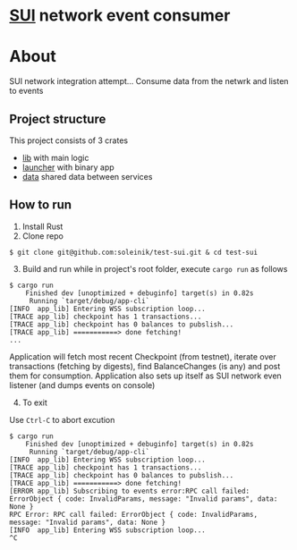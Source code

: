 # [SUI](https://suiexplorer.com/?network=testnet) network event consumer


# About
SUI network integration attempt... Consume data from the netwrk and listen to events  


## Project structure
This project consists of 3 crates
- [lib](./app-lib/) with main logic
- [launcher](./app-cli/) with binary app
- [data](./app-data/) shared data between services


## How to run

1. Install Rust
2. Clone repo

```
$ git clone git@github.com:soleinik/test-sui.git & cd test-sui

```
3. Build and run
while in project's root folder, execute `cargo run` as follows

```
$ cargo run
    Finished dev [unoptimized + debuginfo] target(s) in 0.82s
     Running `target/debug/app-cli`
[INFO  app_lib] Entering WSS subscription loop...
[TRACE app_lib] checkpoint has 1 transactions...
[TRACE app_lib] checkpoint has 0 balances to pubslish...
[TRACE app_lib] ===========> done fetching!
...
```

Application will fetch most recent Checkpoint (from testnet), iterate over transactions (fetching by digests), find BalanceChanges (is any) and post them for consumption. Application also sets up itself as SUI network even listener (and dumps events on console)

4. To exit

Use `Ctrl-C` to abort excution

```
$ cargo run
    Finished dev [unoptimized + debuginfo] target(s) in 0.82s
     Running `target/debug/app-cli`
[INFO  app_lib] Entering WSS subscription loop...
[TRACE app_lib] checkpoint has 1 transactions...
[TRACE app_lib] checkpoint has 0 balances to pubslish...
[TRACE app_lib] ===========> done fetching!
[ERROR app_lib] Subscribing to events error:RPC call failed: ErrorObject { code: InvalidParams, message: "Invalid params", data: None }
RPC Error: RPC call failed: ErrorObject { code: InvalidParams, message: "Invalid params", data: None }
[INFO  app_lib] Entering WSS subscription loop...
^C
```